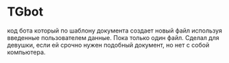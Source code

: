 # TGbot
код бота который по шаблону документа создает новый файл используя введенные пользователем данные.
Пока только один файл. Сделал для девушки, если ей срочно нужен подобный документ, но нет с собой компьютера.

